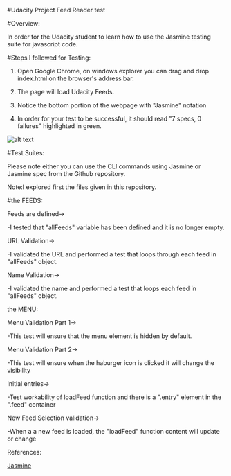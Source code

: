 #Udacity Project Feed Reader test

#Overview:

In order for the Udacity student to learn how to use the Jasmine testing suite for javascript code.

#Steps I followed for Testing:

1. Open Google Chrome, on windows explorer you can drag and drop index.html on the browser's address bar.

2. The page will load Udacity Feeds.

3. Notice the bottom portion of the webpage with "Jasmine" notation

4. In order for your test to be successful, it should read "7 specs, 0 failures" highlighted in green.

![alt text](https://github.com/rcheng709/frontend-nanodegree-feedreader.git/testresult.png)

#Test Suites:

Please note either you can use the CLI commands using Jasmine or Jasmine spec from the Github repository.

Note:I explored first the files given in this repository.


#the FEEDS:

Feeds are defined->

-I tested that "allFeeds" variable has been defined and it is no longer empty.

URL Validation->

-I validated the URL and performed a test that loops through each feed in "allFeeds" object.

Name Validation->

-I validated the name and performed a test that loops each feed in "allFeeds" object.


the MENU:

Menu Validation Part 1->

-This test will ensure that the menu element is hidden by default.

Menu Validation Part 2->

-This test will ensure when the haburger icon is clicked it will change the visibility

Initial entries->

-Test workability of loadFeed function and there is a ".entry" element in the ".feed" container

New Feed Selection validation->

-When a a new feed is loaded, the "loadFeed" function content will update or change


References:

<a href=https://jasmine.github.io/2.0/introduction.html>Jasmine</a>
